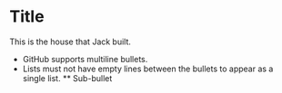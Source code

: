 # Title

This is the house that Jack built.

* GitHub supports
  multiline bullets.
* Lists must not have empty lines between the bullets to appear as a single list.
** Sub-bullet
